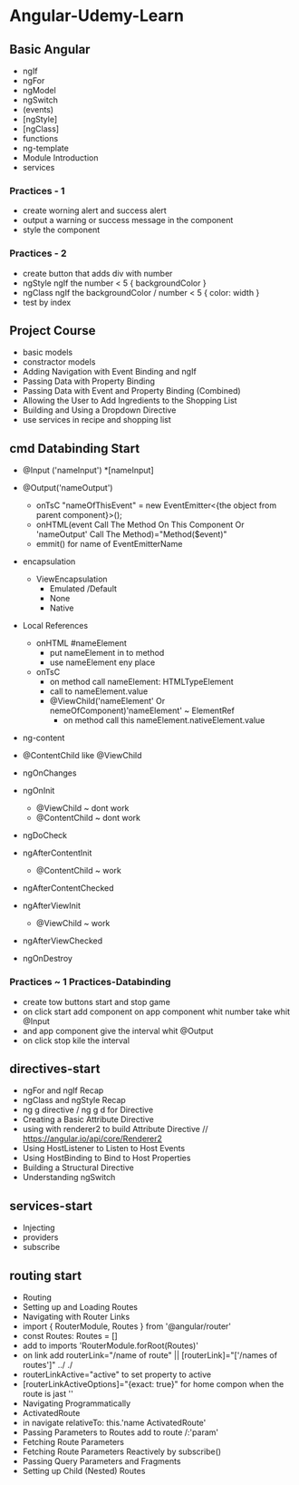 # Angular-Udemy-Learn

## Basic Angular

* ngIf
* ngFor
* ngModel
* ngSwitch
* (events)
* [ngStyle]
* [ngClass]
* functions
* ng-template
* Module Introduction
* services


### Practices - 1
* create worning alert and success alert 
* output a warning or success message in the component
* style the component  

### Practices - 2
* create button that adds div with number
* ngStyle ngIf the number < 5 { backgroundColor }
* ngClass ngIf the backgroundColor / number < 5 { color: width }
* test by index




## Project Course

* basic models
* constractor models
* Adding Navigation with Event Binding and ngIf
* Passing  Data with Property Binding
* Passing  Data with Event and Property Binding (Combined)
* Allowing the User to Add Ingredients to the Shopping List
* Building and Using a Dropdown Directive
* use services in recipe and shopping list

###





## cmd Databinding Start


* @Input ('nameInput')
    *[nameInput]

* @Output('nameOutput')
    * onTsC "nameOfThisEvent" = new EventEmitter<{the object from parent component}>();
    * onHTML(event Call The Method On This Component Or 'nameOutput' Call The Method)="Method($event)"
    * emmit() for name of EventEmitterName

* encapsulation
    * ViewEncapsulation
        * Emulated /Default
        * None
        * Native  

* Local References 
    * onHTML #nameElement
        * put nameElement in to method
        * use nameElement eny place
    * onTsC 
        * on method call nameElement: HTMLTypeElement
        * call to nameElement.value
        * @ViewChild('nameElement' Or nemeOfComponent)'nameElement' ~ ElementRef  
            * on method call this nameElement.nativeElement.value
* ng-content
* @ContentChild like @ViewChild
* ngOnChanges
* ngOnInit
    * @ViewChild ~ dont work
    * @ContentChild ~ dont work
* ngDoCheck
* ngAfterContentInit
    * @ContentChild ~  work
* ngAfterContentChecked
* ngAfterViewInit
    * @ViewChild ~ work
* ngAfterViewChecked
* ngOnDestroy


### Practices ~ 1 Practices-Databinding
* create tow buttons start and stop game
* on click start add component on app component whit number take whit @Input 
* and app component give the interval whit @Output
* on click stop kile the interval


## directives-start

* ngFor and ngIf Recap
* ngClass and ngStyle Recap
* ng g directive / ng g d for Directive
* Creating a Basic Attribute Directive
* using with renderer2 to build Attribute Directive // https://angular.io/api/core/Renderer2  
* Using HostListener to Listen to Host Events
* Using HostBinding to Bind to Host Properties
* Building a Structural Directive
* Understanding ngSwitch

## services-start
* Injecting
* providers
* subscribe

## routing start

* Routing
* Setting up and Loading Routes
* Navigating with Router Links
* import { RouterModule, Routes } from '@angular/router'
* const Routes: Routes = []
* add to imports 'RouterModule.forRoot(Routes)'
* on link add  routerLink="/name of route" || [routerLink]="['/names of routes']" ../ ./
* routerLinkActive="active" to set property to active
* [routerLinkActiveOptions]="{exact: true}" for home compon when the route is jast ''
* Navigating Programmatically
* ActivatedRoute
* in navigate relativeTo: this.'name ActivatedRoute'
* Passing Parameters to Routes add to route /:'param'
* Fetching Route Parameters
* Fetching Route Parameters Reactively by subscribe()
* Passing Query Parameters and Fragments
* Setting up Child (Nested) Routes